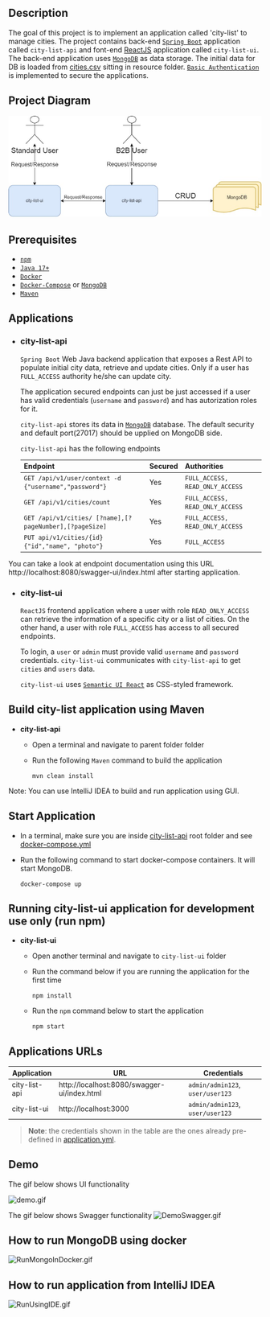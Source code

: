 ## Description
The goal of this project is to implement an application called 'city-list' to manage cities. The project contains back-end [`Spring Boot`](https://docs.spring.io/spring-boot/docs/current/reference/htmlsingle/) application called `city-list-api` 
and font-end [ReactJS](https://reactjs.org/) application called `city-list-ui`. The back-end application uses [`MongoDB`](https://www.mongodb.com) as data storage. The initial data for DB is loaded from [cities.csv](city-list-api%2Fsrc%2Fmain%2Fresources%2Fcities.csv) sitting in resource folder. [`Basic Authentication`](https://en.wikipedia.org/wiki/Basic_access_authentication) is implemented to secure the applications.

## Project Diagram

![SimpleDiagram.jpg](documentation%2FSimpleDiagram.jpg)

## Prerequisites

- [`npm`](https://docs.npmjs.com/downloading-and-installing-node-js-and-npm)
- [`Java 17+`](https://www.oracle.com/java/technologies/downloads/#java17)
- [`Docker`](https://www.docker.com/)
- [`Docker-Compose`](https://docs.docker.com/compose/install/) or [`MongoDB`](https://www.mongodb.com)
- [`Maven`](https://maven.apache.org)

## Applications

- ### city-list-api

  `Spring Boot` Web Java backend application that exposes a Rest API to populate initial city data, retrieve and update cities. Only if a user has `FULL_ACCESS` authority he/she can update city.

  The application secured endpoints can just be just accessed if a user has valid credentials (`username` and `password`) and has autorization roles for it.

  `city-list-api` stores its data in [`MongoDB`](https://www.mongodb.com) database. The default security and default port(27017) should be upplied on MongoDB side.

  `city-list-api` has the following endpoints

  | Endpoint                                                 | Secured | Authorities                     |
  |----------------------------------------------------------|---------|---------------------------------|
  | `GET /api/v1/user/context -d {"username","password"}`    | Yes     | `FULL_ACCESS, READ_ONLY_ACCESS` |
  | `GET /api/v1/cities/count`                               | Yes     | `FULL_ACCESS, READ_ONLY_ACCESS` |
  | `GET /api/v1/cities/ [?name],[?pageNumber],[?pageSize]`  | Yes     | `FULL_ACCESS, READ_ONLY_ACCESS` |
  | `PUT api/v1/cities/{id} {"id","name", "photo"}`          | Yes     | `FULL_ACCESS`                   |

You can take a look at endpoint documentation using this URL http://localhost:8080/swagger-ui/index.html after starting application.

- ### city-list-ui

  `ReactJS` frontend application where a user with role `READ_ONLY_ACCESS` can retrieve the information of a specific city or a list of cities. On the other hand, a user with role `FULL_ACCESS` has access to all secured endpoints.

  To login, a `user` or `admin` must provide valid `username` and `password` credentials. `city-list-ui` communicates with `city-list-api` to get `cities` and `users` data.

  `city-list-ui` uses [`Semantic UI React`](https://react.semantic-ui.com/) as CSS-styled framework.

## Build city-list application using Maven

- **city-list-api**

  - Open a terminal and navigate to parent folder folder

  - Run the following `Maven` command to build the application
    ```
    mvn clean install
    ```

Note: You can use IntelliJ IDEA to build and run application using GUI.

## Start Application

- In a terminal, make sure you are inside [city-list-api](city-list-api) root folder and see [docker-compose.yml](city-list-api%2Fdocker-compose.yml)

- Run the following command to start docker-compose containers. It will start MongoDB.
  ```
  docker-compose up
  ```

## Running city-list-ui application for development use only (run npm)

- **city-list-ui**

    - Open another terminal and navigate to `city-list-ui` folder

    - Run the command below if you are running the application for the first time
      ```
      npm install
      ```

    - Run the `npm` command below to start the application
      ```
      npm start
      ```

## Applications URLs

| Application   | URL                                         | Credentials                        |
|---------------|---------------------------------------------|------------------------------------|
| city-list-api | http://localhost:8080/swagger-ui/index.html | `admin/admin123`, `user/user123`    |
| city-list-ui  | http://localhost:3000                       | `admin/admin123`, `user/user123`   |

> **Note**: the credentials shown in the table are the ones already pre-defined in [application.yml](city-list-api%2Fsrc%2Fmain%2Fresources%2Fapplication.yml).

## Demo

 The gif below shows UI functionality

  ![demo.gif](documentation%2Fdemo.gif)

 The gif below shows Swagger functionality
![DemoSwagger.gif](documentation%2FDemoSwagger.gif)

## How to run MongoDB using docker
![RunMongoInDocker.gif](documentation%2FRunMongoInDocker.gif)

## How to run application from IntelliJ IDEA
![RunUsingIDE.gif](documentation%2FRunUsingIDE.gif)

